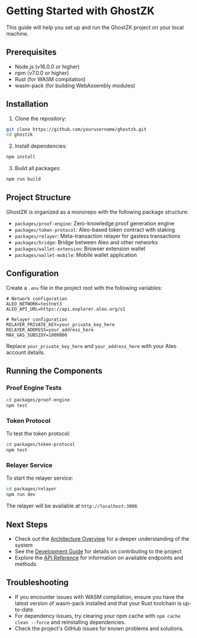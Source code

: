 # Getting Started with GhostZK

This guide will help you set up and run the GhostZK project on your local machine.

## Prerequisites

- Node.js (v16.0.0 or higher)
- npm (v7.0.0 or higher)
- Rust (for WASM compilation)
- wasm-pack (for building WebAssembly modules)

## Installation

1. Clone the repository:

```bash
git clone https://github.com/yourusername/ghostzk.git
cd ghostzk
```

2. Install dependencies:

```bash
npm install
```

3. Build all packages:

```bash
npm run build
```

## Project Structure

GhostZK is organized as a monorepo with the following package structure:

- `packages/proof-engine`: Zero-knowledge proof generation engine
- `packages/token-protocol`: Aleo-based token contract with staking
- `packages/relayer`: Meta-transaction relayer for gasless transactions
- `packages/bridge`: Bridge between Aleo and other networks
- `packages/wallet-extension`: Browser extension wallet
- `packages/wallet-mobile`: Mobile wallet application

## Configuration

Create a `.env` file in the project root with the following variables:

```
# Network configuration
ALEO_NETWORK=testnet3
ALEO_API_URL=https://api.explorer.aleo.org/v1

# Relayer configuration
RELAYER_PRIVATE_KEY=your_private_key_here
RELAYER_ADDRESS=your_address_here
MAX_GAS_SUBSIDY=1000000
```

Replace `your_private_key_here` and `your_address_here` with your Aleo account details.

## Running the Components

### Proof Engine Tests

```bash
cd packages/proof-engine
npm test
```

### Token Protocol

To test the token protocol:

```bash
cd packages/token-protocol
npm test
```

### Relayer Service

To start the relayer service:

```bash
cd packages/relayer
npm run dev
```

The relayer will be available at `http://localhost:3000`.

## Next Steps

- Check out the [Architecture Overview](./architecture.md) for a deeper understanding of the system
- See the [Development Guide](./development-guide.md) for details on contributing to the project
- Explore the [API Reference](./api/) for information on available endpoints and methods

## Troubleshooting

- If you encounter issues with WASM compilation, ensure you have the latest version of wasm-pack installed and that your Rust toolchain is up-to-date.
- For dependency issues, try clearing your npm cache with `npm cache clean --force` and reinstalling dependencies.
- Check the project's GitHub issues for known problems and solutions.
